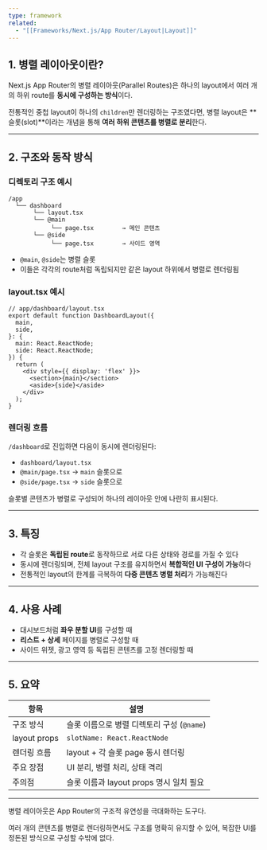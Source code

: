 ```yaml
---
type: framework
related:
  - "[[Frameworks/Next.js/App Router/Layout|Layout]]"
---
```

## 1. 병렬 레이아웃이란?

Next.js App Router의 병렬 레이아웃(Parallel Routes)은 하나의 layout에서 여러 개의 하위 route를 **동시에 구성하는 방식**이다.

전통적인 중첩 layout이 하나의 `children`만 렌더링하는 구조였다면, 병렬 layout은 **슬롯(slot)**이라는 개념을 통해 **여러 하위 콘텐츠를 병렬로 분리**한다.

---

## 2. 구조와 동작 방식

### 디렉토리 구조 예시

```
/app
  └── dashboard
       └── layout.tsx
       └── @main
            └── page.tsx        → 메인 콘텐츠
       └── @side
            └── page.tsx        → 사이드 영역

```

- `@main`, `@side`는 병렬 슬롯
- 이들은 각각의 route처럼 독립되지만 같은 layout 하위에서 병렬로 렌더링됨

### layout.tsx 예시

```tsx
// app/dashboard/layout.tsx
export default function DashboardLayout({
  main,
  side,
}: {
  main: React.ReactNode;
  side: React.ReactNode;
}) {
  return (
    <div style={{ display: 'flex' }}>
      <section>{main}</section>
      <aside>{side}</aside>
    </div>
  );
}

```

### 렌더링 흐름

`/dashboard`로 진입하면 다음이 동시에 렌더링된다:

- `dashboard/layout.tsx`
- `@main/page.tsx` → `main` 슬롯으로
- `@side/page.tsx` → `side` 슬롯으로

슬롯별 콘텐츠가 병렬로 구성되어 하나의 레이아웃 안에 나란히 표시된다.

---

## 3. 특징

- 각 슬롯은 **독립된 route**로 동작하므로 서로 다른 상태와 경로를 가질 수 있다
- 동시에 렌더링되며, 전체 layout 구조를 유지하면서 **복합적인 UI 구성이 가능**하다
- 전통적인 layout의 한계를 극복하여 **다중 콘텐츠 병렬 처리**가 가능해진다

---

## 4. 사용 사례

- 대시보드처럼 **좌우 분할 UI**를 구성할 때
- **리스트 + 상세** 페이지를 병렬로 구성할 때
- 사이드 위젯, 광고 영역 등 독립된 콘텐츠를 고정 렌더링할 때

---

## 5. 요약

|항목|설명|
|---|---|
|구조 방식|슬롯 이름으로 병렬 디렉토리 구성 (`@name`)|
|layout props|`slotName: React.ReactNode`|
|렌더링 흐름|layout + 각 슬롯 page 동시 렌더링|
|주요 장점|UI 분리, 병렬 처리, 상태 격리|
|주의점|슬롯 이름과 layout props 명시 일치 필요|

---

병렬 레이아웃은 App Router의 구조적 유연성을 극대화하는 도구다.

여러 개의 콘텐츠를 병렬로 렌더링하면서도 구조를 명확히 유지할 수 있어, 복잡한 UI를 정돈된 방식으로 구성할 수밖에 없다.